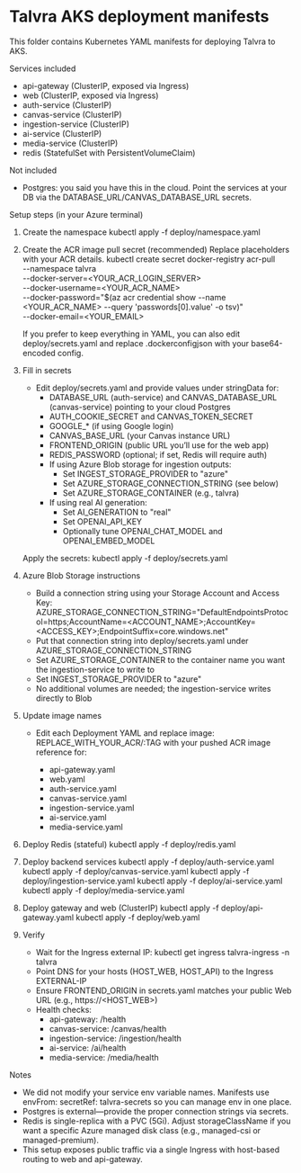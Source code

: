 # Talvra AKS deployment manifests

This folder contains Kubernetes YAML manifests for deploying Talvra to AKS.

Services included
- api-gateway (ClusterIP, exposed via Ingress)
- web (ClusterIP, exposed via Ingress)
- auth-service (ClusterIP)
- canvas-service (ClusterIP)
- ingestion-service (ClusterIP)
- ai-service (ClusterIP)
- media-service (ClusterIP)
- redis (StatefulSet with PersistentVolumeClaim)

Not included
- Postgres: you said you have this in the cloud. Point the services at your DB via the DATABASE_URL/CANVAS_DATABASE_URL secrets.

Setup steps (in your Azure terminal)
1) Create the namespace
   kubectl apply -f deploy/namespace.yaml

2) Create the ACR image pull secret (recommended)
   Replace placeholders with your ACR details.
   kubectl create secret docker-registry acr-pull \
     --namespace talvra \
     --docker-server=<YOUR_ACR_LOGIN_SERVER> \
     --docker-username=<YOUR_ACR_NAME> \
     --docker-password="$(az acr credential show --name <YOUR_ACR_NAME> --query 'passwords[0].value' -o tsv)" \
     --docker-email=<YOUR_EMAIL>

   If you prefer to keep everything in YAML, you can also edit deploy/secrets.yaml and replace .dockerconfigjson with your base64-encoded config.

3) Fill in secrets
   - Edit deploy/secrets.yaml and provide values under stringData for:
     - DATABASE_URL (auth-service) and CANVAS_DATABASE_URL (canvas-service) pointing to your cloud Postgres
     - AUTH_COOKIE_SECRET and CANVAS_TOKEN_SECRET
     - GOOGLE_* (if using Google login)
     - CANVAS_BASE_URL (your Canvas instance URL)
     - FRONTEND_ORIGIN (public URL you’ll use for the web app)
     - REDIS_PASSWORD (optional; if set, Redis will require auth)
     - If using Azure Blob storage for ingestion outputs:
       - Set INGEST_STORAGE_PROVIDER to "azure"
       - Set AZURE_STORAGE_CONNECTION_STRING (see below)
       - Set AZURE_STORAGE_CONTAINER (e.g., talvra)
     - If using real AI generation:
       - Set AI_GENERATION to "real"
       - Set OPENAI_API_KEY
       - Optionally tune OPENAI_CHAT_MODEL and OPENAI_EMBED_MODEL

   Apply the secrets:
   kubectl apply -f deploy/secrets.yaml

4) Azure Blob Storage instructions
   - Build a connection string using your Storage Account and Access Key:
     AZURE_STORAGE_CONNECTION_STRING="DefaultEndpointsProtocol=https;AccountName=<ACCOUNT_NAME>;AccountKey=<ACCESS_KEY>;EndpointSuffix=core.windows.net"
   - Put that connection string into deploy/secrets.yaml under AZURE_STORAGE_CONNECTION_STRING
   - Set AZURE_STORAGE_CONTAINER to the container name you want the ingestion-service to write to
   - Set INGEST_STORAGE_PROVIDER to "azure"
   - No additional volumes are needed; the ingestion-service writes directly to Blob

5) Update image names
   - Edit each Deployment YAML and replace image: REPLACE_WITH_YOUR_ACR/<service>:TAG with your pushed ACR image reference for:
     - api-gateway.yaml
     - web.yaml
     - auth-service.yaml
     - canvas-service.yaml
     - ingestion-service.yaml
     - ai-service.yaml
     - media-service.yaml

6) Deploy Redis (stateful)
   kubectl apply -f deploy/redis.yaml

7) Deploy backend services
   kubectl apply -f deploy/auth-service.yaml
   kubectl apply -f deploy/canvas-service.yaml
   kubectl apply -f deploy/ingestion-service.yaml
   kubectl apply -f deploy/ai-service.yaml
   kubectl apply -f deploy/media-service.yaml

8) Deploy gateway and web (ClusterIP)
   kubectl apply -f deploy/api-gateway.yaml
   kubectl apply -f deploy/web.yaml

9) Verify
   - Wait for the Ingress external IP:
     kubectl get ingress talvra-ingress -n talvra
   - Point DNS for your hosts (HOST_WEB, HOST_API) to the Ingress EXTERNAL-IP
   - Ensure FRONTEND_ORIGIN in secrets.yaml matches your public Web URL (e.g., https://<HOST_WEB>)
   - Health checks:
     - api-gateway: /health
     - canvas-service: /canvas/health
     - ingestion-service: /ingestion/health
     - ai-service: /ai/health
     - media-service: /media/health

Notes
- We did not modify your service env variable names. Manifests use envFrom: secretRef: talvra-secrets so you can manage env in one place.
- Postgres is external—provide the proper connection strings via secrets.
- Redis is single-replica with a PVC (5Gi). Adjust storageClassName if you want a specific Azure managed disk class (e.g., managed-csi or managed-premium).
- This setup exposes public traffic via a single Ingress with host-based routing to web and api-gateway.

